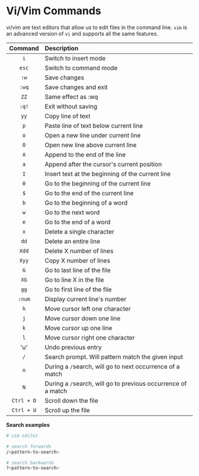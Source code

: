 # Vi/Vim Commands
vi/vim are text editors that allow us to edit files in the command line. `vim` is an advanced version of `vi` and supports all the same features.

|Command|Description|
|:-:|:-|
|`i`|Switch to insert mode|
|`esc`|Switch to command mode|
|`:w`|Save changes|
|`:wq`|Save changes and exit|
|`ZZ`|Same effect as :wq|
|`:q!`|Exit without saving|
|`yy`|Copy line of text|
|`p`|Paste line of text below current line|
|`o`|Open a new line under current line|
|`O`|Open new line above current line|
|`A`|Append to the end of the line|
|`a`|Append after the cursor's current position|
|`I`|Insert text at the beginning of the current line|
|`0`|Go to the beginning of the current line|
|`$`|Go to the end of the current line|
|`b`|Go to the beginning of a word|
|`w`|Go to the next word|
|`e`|Go to the end of a word|
|`x`|Delete a single character|
|`dd`|Delete an entire line|
|`Xdd`|Delete X number of lines|
|`Xyy`|Copy X number of lines|
|`G`|Go to last line of the file|
|`XG`|Go to line X in the file|
|`gg`|Go to first line of the file|
|`:num`|Display current line's number|
|`h`|Move cursor left one character|
|`j`|Move cursor down one line|
|`k`|Move cursor up one line|
|`l`|Move cursor right one character|
|'u'|Undo previous entry|
|`/`|Search prompt. Will pattern match the given input|
|`n`|During a `/`search, will go to next occurrence of a match|
|`N`|During a `/`search, will go to previous occurrence of a match|
|`Ctrl + D`|Scroll down the file|
|`Ctrl + U`|Scroll up the file

__Search examples__
```bash
# vim editor

# search forwards
/<pattern-to-search>

# search backwards
?<pattern-to-search>

```
